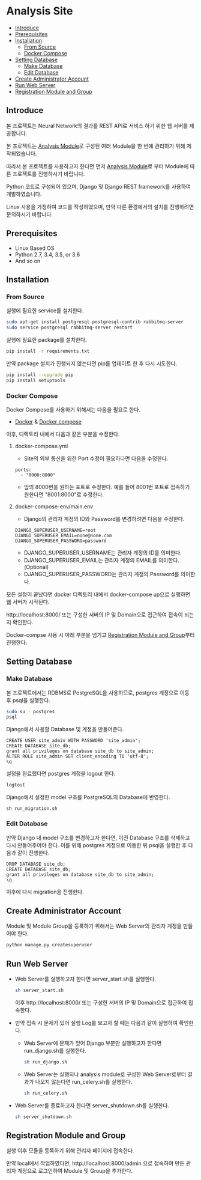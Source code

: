# Analysis Site

- [Introduce](#introduce)
- [Prerequisites](#prerequisites)
- [Installation](#installation)
    - [From Source](#from-source)
    - [Docker Compose](#docker-compose)
- [Setting Database](#setting-database)
    - [Make Database](#make-database)
    - [Edit Database](#edit-database)
- [Create Administrator Account](#create-administrator-account)
- [Run Web Server](#run-web-server)
- [Registration Module and Group](#registration-module-and-group)
    
## Introduce

본 프로젝트는 Neural Network의 결과를 REST API로 서비스 하기 위한 웹 서버를 제공합니다.

본 프로젝트는 [Analysis Module](https://github.com/sogang-mm/analysis-module)로 구성된 여러 Module을 한 번에 관리하기 위해 제작되었습니다.

따라서 본 프로젝트를 사용하고자 한다면 먼저 [Analysis Module](https://github.com/sogang-mm/analysis-module)로 부터 Module에 따른 프로젝트를 진행하시기 바랍니다.

Python 코드로 구성되어 있으며, Django 및 Django REST framework를 사용하여 개발하였습니다.

Linux 사용을 가정하여 코드를 작성하였으며, 만약 다른 환경에서의 설치를 진행하려면 문의하시기 바랍니다.


## Prerequisites

- Linux Based OS
- Python 2.7, 3.4, 3.5, or 3.6
- And so on


## Installation

### From Source

실행에 필요한 service를 설치한다.
```bash
sudo apt-get install postgresql postgresql-contrib rabbitmq-server
sudo service postgresql rabbitmq-server restart
```

실행에 필요한 package를 설치한다.
```bash
pip install -r requirements.txt
```

만약 package 설치가 진행되지 않는다면 pip를 업데이트 한 후 다시 시도한다.
```bash
pip install --upgrade pip
pip install setuptools
```

### Docker Compose

Docker Compose를 사용하기 위해서는 다음을 필요로 한다.

- [Docker](https://docs.docker.com/) & [Docker compose](https://docs.docker.com/compose/)

이후, 디렉토리 내에서 다음과 같은 부분을 수정한다.

1. docker-compose.yml
    * Site의 외부 통신을 위한 Port 수정이 필요하다면 다음을 수정한다.
    ```docker
    ports:
      - "8000:8000"
    ```
    * 앞의 8000번을 원하는 포트로 수정한다. 예를 들어 8001번 포트로 접속하기 원한다면 "8001:8000"로 수정한다.
    
2. docker-compose-env/main.env
    * Django의 관리자 계정의 ID와 Password를 변경하려면 다음을 수정한다.
    ```text
    DJANGO_SUPERUSER_USERNAME=root
    DJANGO_SUPERUSER_EMAIL=none@none.com
    DJANGO_SUPERUSER_PASSWORD=password
    ```
    * DJANGO_SUPERUSER_USERNAME는 관리자 계정의 ID를 의미한다. 
    * DJANGO_SUPERUSER_EMAIL는 관리자 계정의 EMAIL를 의미한다. (Optional)
    * DJANGO_SUPERUSER_PASSWORD는 관리자 계정의 Password를 의미한다.

모든 설정이 끝났다면 docker 디렉토리 내에서 docker-compose up으로 실행하면 웹 서버가 시작된다.

http://localhost:8000/ 또는 구성한 서버의 IP 및 Domain으로 접근하여 접속이 되는지 확인한다.

Docker-compse 사용 시 아래 부분을 넘기고 [Registration Module and Group](#registration-module-and-group)부터 진행한다. 


## Setting Database

### Make Database

본 프로젝트에서는 RDBMS로 PostgreSQL을 사용하므로, postgres 계정으로 이동 후 psql을 실행한다.
```bash
sudo su - postgres
psql
```

Django에서 사용할 Database 및 계정을 만들어준다.
```postgresql
CREATE USER site_admin WITH PASSWORD 'site_admin';
CREATE DATABASE site_db;
grant all privileges on database site_db to site_admin;
ALTER ROLE site_admin SET client_encoding TO 'utf-8';
\q
```

설정을 완료했다면 postgres 계정을 logout 한다.
```bash
logtout
```

Django에서 설정한 model 구조를 PostgreSQL의 Database에 반영한다.
```
sh run_migration.sh
```

### Edit Database 

만약 Django 내 model 구조를 변경하고자 한다면, 이전 Database 구조를 삭제하고 다시 만들어주어야 한다. 이를 위해 postgres 계정으로 이동한 뒤 psql을 실행한 후 다음과 같이 진행한다.
```postgresql
DROP DATABASE site_db;
CREATE DATABASE site_db;
grant all privileges on database site_db to site_admin;
\q
```
이후에 다시 migration을 진행한다.

## Create Administrator Account
Module 및 Module Group을 등록하기 위해서는 Web Server의 관리자 계정을 만들어야 한다.
```bash
python manage.py createsuperuser
```

## Run Web Server
* Web Server를 실행하고자 한다면 server_start.sh를 실행한다.
    ```bash
    sh server_start.sh
    ```
    이후 http://localhost:8000/ 또는 구성한 서버의 IP 및 Domain으로 접근하여 접속한다.

* 만약 접속 시 문제가 있어 실행 Log를 보고자 할 때는 다음과 같이 실행하여 확인한다.
    * Web Server에 문제가 있어 Django 부분만 실행하고자 한다면 run_django.sh를 실행한다.
        ```bash
        sh run_django.sh
        ```
    
    * Web Server는 실행되나 analysis module로 구성한 Web Server로부터 결과가 나오지 않는다면 run_celery.sh를 실행한다.
        ```bash
        sh run_celery.sh
        ```
    
* Web Server를 종료하고자 한다면 server_shutdown.sh를 실행한다.
    ```bash
    sh server_shutdown.sh
    ``` 

## Registration Module and Group

실행 이후 모듈을 등록하기 위해 관리자 페이지에 접속한다.

만약 local에서 작업하였다면, http://localhost:8000/admin 으로 접속하여 만든 관리자 계정으로 로그인하여 Module 및 Group을 추가한다.
 